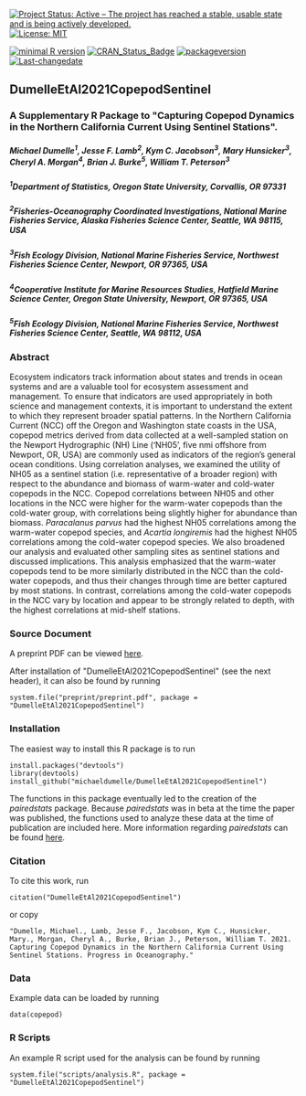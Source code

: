 [![Project Status: Active – The project has reached a stable, usable state and is being actively developed.](http://www.repostatus.org/badges/latest/active.svg)](http://www.repostatus.org/#active)
[![License: MIT](https://img.shields.io/badge/License-MIT-yellow.svg)](https://opensource.org/licenses/MIT)

[![minimal R version](https://img.shields.io/badge/R%3E%3D-2.1.0-6666ff.svg)](https://cran.r-project.org/) [![CRAN\_Status\_Badge](http://www.r-pkg.org/badges/version/kotzeb0912)](https://cran.r-project.org/) [![packageversion](https://img.shields.io/badge/Package%20version-0.0.0.9000-orange.svg?style=flat-square)](https://github.com/michaeldumelle/DumelleEtAl2021STLMM)
[![Last-changedate](https://img.shields.io/badge/last%20change-2021--01--27-blue.svg)](https://github.com/michaeldumelle/DumelleEtAl2021STLMM)


## DumelleEtAl2021CopepodSentinel

### A Supplementary R Package to "Capturing Copepod Dynamics in the Northern California Current Using Sentinel Stations".

##### Michael Dumelle<sup>1</sup>, Jesse F. Lamb<sup>2</sup>, Kym C. Jacobson<sup>3</sup>, Mary Hunsicker<sup>3</sup>, Cheryl A. Morgan<sup>4</sup>, Brian J. Burke<sup>5</sup>, William T. Peterson<sup>3</sup>

##### <sup>1</sup>Department of Statistics, Oregon State University, Corvallis, OR 97331
##### <sup>2</sup>Fisheries-Oceanography Coordinated Investigations, National Marine Fisheries Service, Alaska Fisheries Science Center, Seattle, WA 98115, USA
##### <sup>3</sup>Fish Ecology Division, National Marine Fisheries Service, Northwest Fisheries Science Center, Newport, OR 97365, USA
##### <sup>4</sup>Cooperative Institute for Marine Resources Studies, Hatfield Marine Science Center, Oregon State University, Newport, OR 97365, USA
##### <sup>5</sup>Fish Ecology Division, National Marine Fisheries Service, Northwest Fisheries Science Center, Seattle, WA 98112, USA

### Abstract 
Ecosystem indicators track information about states and trends in ocean systems and are a valuable tool for ecosystem assessment and management.  To ensure that indicators are used appropriately in both science and management contexts, it is important to understand the extent to which they represent broader spatial patterns.  In the Northern California Current (NCC) off the Oregon and Washington state coasts in the USA, copepod metrics derived from data collected at a well-sampled station on the Newport Hydrographic (NH) Line (‘NH05’, five nmi offshore from Newport, OR, USA) are commonly used as indicators of the region’s general ocean conditions.  Using correlation analyses, we examined the utility of NH05 as a sentinel station (i.e. representative of a broader region) with respect to the abundance and biomass of warm-water and cold-water copepods in the NCC.  Copepod correlations between NH05 and other locations in the NCC were higher for the warm-water copepods than the cold-water group, with correlations being slightly higher for abundance than biomass. *Paracalanus parvus* had the highest NH05 correlations among the warm-water copepod species, and *Acartia longiremis* had the highest NH05 correlations among the cold-water copepod species. We also broadened our analysis and evaluated other sampling sites as sentinel stations and discussed implications.  This analysis emphasized that the warm-water copepods tend to be more similarly distributed in the NCC than the cold-water copepods, and thus their changes through time are better captured by most stations.  In contrast, correlations among the cold-water copepods in the NCC vary by location and appear to be strongly related to depth, with the highest correlations at mid-shelf stations.

### Source Document

A preprint PDF can be viewed [here](https://github.com/michaeldumelle/DumelleEtAl2021CopepodSentinel/blob/main/inst/preprint/preprint.pdf).

After installation of "DumelleEtAl2021CopepodSentinel" (see the next header), it can also be found by running

```
system.file("preprint/preprint.pdf", package = "DumelleEtAl2021CopepodSentinel")
```

### Installation

The easiest way to install this R package is to run
```
install.packages("devtools")
library(devtools)
install_github("michaeldumelle/DumelleEtAl2021CopepodSentinel")
```

The functions in this package eventually led to the creation of the *pairedstats* package. Because *pairedstats* was in beta at the time the paper was published, the functions used to analyze these data at the time of publication are included here. More information regarding *pairedstats* can be found [here](https://github.com/michaeldumelle/pairedstats).

### Citation

To cite this work, run
```
citation("DumelleEtAl2021CopepodSentinel")
```

or copy 

```
"Dumelle, Michael., Lamb, Jesse F., Jacobson, Kym C., Hunsicker, Mary., Morgan, Cheryl A., Burke, Brian J., Peterson, William T. 2021. Capturing Copepod Dynamics in the Northern California Current Using Sentinel Stations. Progress in Oceanography."
```

### Data

Example data can be loaded by running
```
data(copepod)
```

### R Scripts

An example R script used for the analysis can be found by running
```
system.file("scripts/analysis.R", package = "DumelleEtAl2021CopepodSentinel")
```
